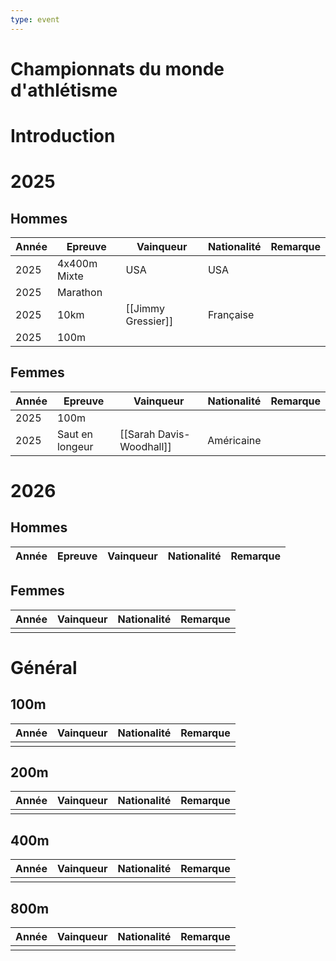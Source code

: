 ```yaml
---
type: event
---
```


# Championnats du monde d'athlétisme

# Introduction

# 2025

## Hommes

| Année | Epreuve      | Vainqueur          | Nationalité | Remarque |
| ----- | ------------ | ------------------ | ----------- | -------- |
| 2025  | 4x400m Mixte | USA                | USA         |          |
| 2025  | Marathon     |                    |             |          |
| 2025  | 10km         | [[Jimmy Gressier]] | Française   |          |
| 2025  | 100m         |                    |             |          |
## Femmes

| Année | Epreuve         | Vainqueur                | Nationalité | Remarque |
| ----- | --------------- | ------------------------ | ----------- | -------- |
| 2025  | 100m            |                          |             |          |
| 2025  | Saut en longeur | [[Sarah Davis-Woodhall]] | Américaine  |          |
# 2026

## Hommes

| Année | Epreuve | Vainqueur | Nationalité | Remarque |
| ----- | ------- | --------- | ----------- | -------- |

## Femmes

| Année | Vainqueur | Nationalité | Remarque |
| ----- | --------- | ----------- | -------- |
|       |           |             |          |
# Général

## 100m

| Année | Vainqueur | Nationalité | Remarque |
| ----- | --------- | ----------- | -------- |
|       |           |             |          |

## 200m

| Année | Vainqueur | Nationalité | Remarque |
| ----- | --------- | ----------- | -------- |
|       |           |             |          |

## 400m

| Année | Vainqueur | Nationalité | Remarque |
| ----- | --------- | ----------- | -------- |
|       |           |             |          |

## 800m

| Année | Vainqueur | Nationalité | Remarque |
| ----- | --------- | ----------- | -------- |
|       |           |             |          |
